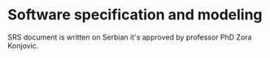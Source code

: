 # Software specification and modeling

SRS document is written on Serbian it's approved by professor PhD Zora Konjovic.

